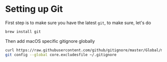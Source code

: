 # Setting up Git

First step is to make sure you have the latest `git`, to make sure, let's do

```bash
brew install git
```

Then add macOS specific gitignore globally
```bash
curl https://raw.githubusercontent.com/github/gitignore/master/Global/macOS.gitignore -o ~/.gitignore
git config --global core.excludesfile ~/.gitignore
```
